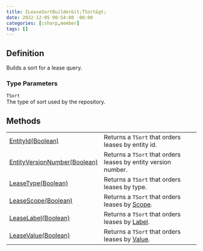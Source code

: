 ```yaml
---
title: ILeaseSortBuilder&lt;TSort&gt;
date: 2022-12-05 00:54:08 -08:00
categories: [csharp,member]
tags: []
---
```


## Definition

Builds a sort for a lease query.

### Type Parameters
`TSort`<br />The type of sort used by the repository.
## Methods
<table><tr><td><!--/posts/csharp.member.entitydb.abstractions.queries.sortbuilders.ileasesortbuilder-1.entityid/--><a href='#'>EntityId(Boolean)</a></td><td>
Returns a <code class='language-plaintext highlighter-rouge'>TSort</code> that orders leases by entity id.
</td></tr><tr><td><!--/posts/csharp.member.entitydb.abstractions.queries.sortbuilders.ileasesortbuilder-1.entityversionnumber/--><a href='#'>EntityVersionNumber(Boolean)</a></td><td>
Returns a <code class='language-plaintext highlighter-rouge'>TSort</code> that orders leases by entity version number.
</td></tr><tr><td><!--/posts/csharp.member.entitydb.abstractions.queries.sortbuilders.ileasesortbuilder-1.leasetype/--><a href='#'>LeaseType(Boolean)</a></td><td>
Returns a <code class='language-plaintext highlighter-rouge'>TSort</code> that orders leases by type.
</td></tr><tr><td><!--/posts/csharp.member.entitydb.abstractions.queries.sortbuilders.ileasesortbuilder-1.leasescope/--><a href='#'>LeaseScope(Boolean)</a></td><td>
Returns a <code class='language-plaintext highlighter-rouge'>TSort</code> that orders leases by <!--/posts/csharp.member.entitydb.abstractions.leases.ilease.scope/--><a href='#'>Scope</a>.
</td></tr><tr><td><!--/posts/csharp.member.entitydb.abstractions.queries.sortbuilders.ileasesortbuilder-1.leaselabel/--><a href='#'>LeaseLabel(Boolean)</a></td><td>
Returns a <code class='language-plaintext highlighter-rouge'>TSort</code> that orders leases by <!--/posts/csharp.member.entitydb.abstractions.leases.ilease.label/--><a href='#'>Label</a>.
</td></tr><tr><td><!--/posts/csharp.member.entitydb.abstractions.queries.sortbuilders.ileasesortbuilder-1.leasevalue/--><a href='#'>LeaseValue(Boolean)</a></td><td>
Returns a <code class='language-plaintext highlighter-rouge'>TSort</code> that orders leases by <!--/posts/csharp.member.entitydb.abstractions.leases.ilease.value/--><a href='#'>Value</a>.
</td></tr></table>
